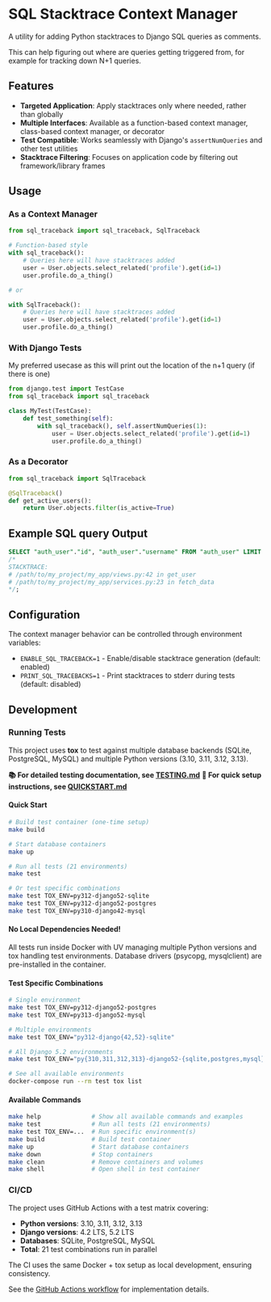 # SQL Stacktrace Context Manager

A utility for adding Python stacktraces to Django SQL queries as comments.

This can help figuring out where are queries getting triggered from, for example for tracking down N+1 queries.

## Features

- **Targeted Application**: Apply stacktraces only where needed, rather than globally
- **Multiple Interfaces**: Available as a function-based context manager, class-based context manager, or decorator
- **Test Compatible**: Works seamlessly with Django's `assertNumQueries` and other test utilities
- **Stacktrace Filtering**: Focuses on application code by filtering out framework/library frames

## Usage

### As a Context Manager

```python
from sql_traceback import sql_traceback, SqlTraceback

# Function-based style
with sql_traceback():
    # Queries here will have stacktraces added
    user = User.objects.select_related('profile').get(id=1)
    user.profile.do_a_thing()

# or

with SqlTraceback():
    # Queries here will have stacktraces added
    user = User.objects.select_related('profile').get(id=1)
    user.profile.do_a_thing()
```

### With Django Tests

My preferred usecase as this will print out the location of the n+1 query (if there is one)

```python
from django.test import TestCase
from sql_traceback import sql_traceback

class MyTest(TestCase):
    def test_something(self):
        with sql_traceback(), self.assertNumQueries(1):
            user = User.objects.select_related('profile').get(id=1)
            user.profile.do_a_thing()
```

### As a Decorator

```python
from sql_traceback import SqlTraceback

@SqlTraceback()
def get_active_users():
    return User.objects.filter(is_active=True)
```

## Example SQL query Output

```SQL
SELECT "auth_user"."id", "auth_user"."username" FROM "auth_user" LIMIT 1;
/*
STACKTRACE:
# /path/to/my_project/my_app/views.py:42 in get_user
# /path/to/my_project/my_app/services.py:23 in fetch_data
*/;
```

## Configuration

The context manager behavior can be controlled through environment variables:

- `ENABLE_SQL_TRACEBACK=1` - Enable/disable stacktrace generation (default: enabled)
- `PRINT_SQL_TRACEBACKS=1` - Print stacktraces to stderr during tests (default: disabled)

## Development

### Running Tests

This project uses **tox** to test against multiple database backends (SQLite, PostgreSQL, MySQL) and multiple Python versions (3.10, 3.11, 3.12, 3.13).

**📚 For detailed testing documentation, see [TESTING.md](TESTING.md)**
**🚀 For quick setup instructions, see [QUICKSTART.md](QUICKSTART.md)**

#### Quick Start

```bash
# Build test container (one-time setup)
make build

# Start database containers
make up

# Run all tests (21 environments)
make test

# Or test specific combinations
make test TOX_ENV=py312-django52-sqlite
make test TOX_ENV=py312-django52-postgres
make test TOX_ENV=py310-django42-mysql
```

#### No Local Dependencies Needed!

All tests run inside Docker with UV managing multiple Python versions and tox handling test environments. Database drivers (psycopg, mysqlclient) are pre-installed in the container.

#### Test Specific Combinations

```bash
# Single environment
make test TOX_ENV=py312-django52-postgres
make test TOX_ENV=py313-django52-mysql

# Multiple environments
make test TOX_ENV="py312-django{42,52}-sqlite"

# All Django 5.2 environments
make test TOX_ENV="py{310,311,312,313}-django52-{sqlite,postgres,mysql}"

# See all available environments
docker-compose run --rm test tox list
```

#### Available Commands

```bash
make help              # Show all available commands and examples
make test              # Run all tests (21 environments)
make test TOX_ENV=...  # Run specific environment(s)
make build             # Build test container
make up                # Start database containers
make down              # Stop containers
make clean             # Remove containers and volumes
make shell             # Open shell in test container
```

### CI/CD

The project uses GitHub Actions with a test matrix covering:

- **Python versions**: 3.10, 3.11, 3.12, 3.13
- **Django versions**: 4.2 LTS, 5.2 LTS
- **Databases**: SQLite, PostgreSQL, MySQL
- **Total**: 21 test combinations run in parallel

The CI uses the same Docker + tox setup as local development, ensuring consistency.

See the [GitHub Actions workflow](.github/workflows/test.yml) for implementation details.
